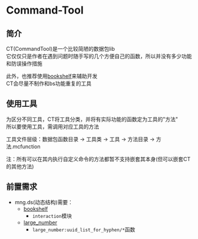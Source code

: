 # Command-Tool

## 简介

CT(CommandTool)是一个比较简陋的数据包lib<br>
它仅仅只是作者在遇到问题时随手写的几个方便自己的函数，所以并没有多少功能和防误操作措施

此外，也推荐使用[bookshelf](https://github.com/mcbookshelf/Bookshelf)来辅助开发<br>
CT会尽量不制作和bs功能重复的工具

## 使用工具

为区分不同工具，CT将工具分类，并将有实际功能的函数定为工具的"方法"<br>
所以要使用工具，需调用对应工具的方法

工具文件层级：数据包函数目录 -> 工具类 -> 工具 -> 方法目录 -> 方法.mcfunction<br>

注：所有可以在其内执行自定义命令的方法都暂不支持嵌套其本身(但可以嵌套CT的其他方法)

## 前置需求

- mng.ds(动态结构)需要：
    - [bookshelf](https://github.com/mcbookshelf/Bookshelf)
        - `interaction`模块
    - [large_number](https://github.com/kaer-3058/large_number)
        - `large_number:uuid_list_for_hyphen/*`函数
